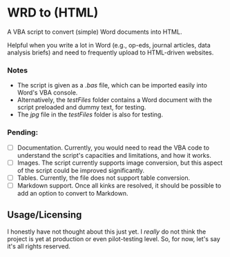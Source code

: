 # WRD to (HTML)
A VBA script to convert (simple) Word documents into HTML.

Helpful when you write a lot in Word (e.g., op-eds, journal articles, data analysis briefs) and need to frequently upload to HTML-driven websites.

### Notes
- The script is given as a *.bas* file, which can be imported easily into Word's VBA console.
- Alternatively, the *testFiles* folder contains a Word document with the script preloaded and dummy text, for testing.
- The *jpg* file in the *testFiles* folder is also for testing.

### Pending:
- [ ] Documentation. Currently, you would need to read the VBA code to understand the script's capacities and limitations, and how it works.
- [ ] Images. The script currently supports image conversion, but this aspect of the script could be improved significantly.
- [ ] Tables. Currently, the file does not support table conversion.
- [ ] Markdown support. Once all kinks are resolved, it should be possible to add an option to convert to Markdown.

## Usage/Licensing
I honestly have not thought about this just yet. I *really* do not think the project is yet at production or even pilot-testing level. So, for now, let's say it's all rights reserved.
